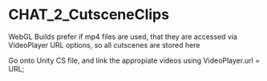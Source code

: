 # CHAT_2_CutsceneClips
WebGL Builds prefer if mp4 files are used, that they are accessed via VideoPlayer URL options, so all cutscenes are stored here

Go onto Unity CS file, and link the appropiate videos using VideoPlayer.url = URL;
